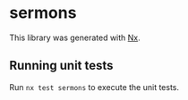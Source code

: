 # sermons

This library was generated with [Nx](https://nx.dev).

## Running unit tests

Run `nx test sermons` to execute the unit tests.
